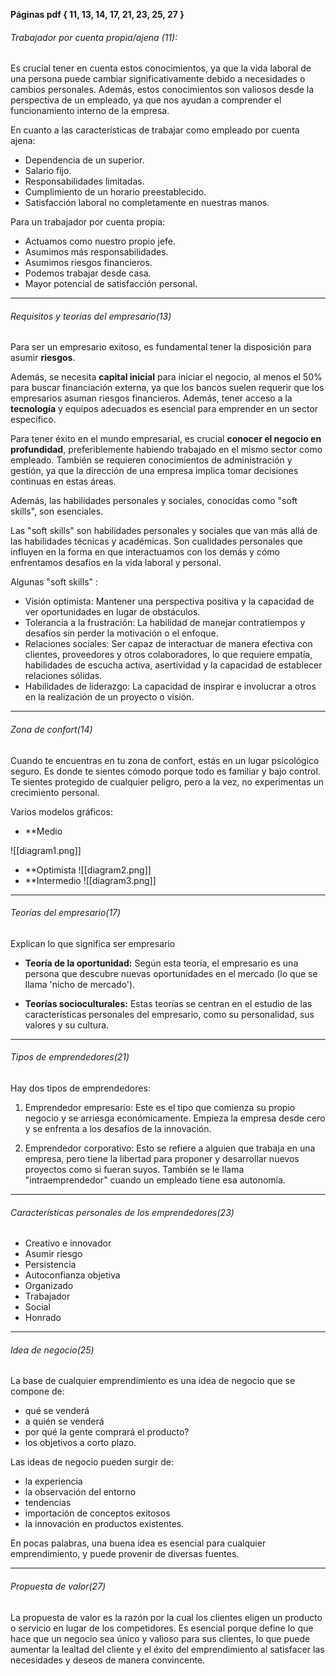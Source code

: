
**Páginas pdf {
	11, 13, 14, 17, 21, 23, 25, 27
	}**


###### Trabajador por cuenta propia/ajena (11):

Es crucial tener en cuenta estos conocimientos, ya que la vida laboral de una persona puede cambiar significativamente debido a necesidades o cambios personales. Además, estos conocimientos son valiosos desde la perspectiva de un empleado, ya que nos ayudan a comprender el funcionamiento interno de la empresa.

En cuanto a las características de trabajar como empleado por cuenta ajena:

- Dependencia de un superior.
- Salario fijo.
- Responsabilidades limitadas.
- Cumplimiento de un horario preestablecido.
- Satisfacción laboral no completamente en nuestras manos.

Para un trabajador por cuenta propia:

- Actuamos como nuestro propio jefe.
- Asumimos más responsabilidades.
- Asumimos riesgos financieros.
- Podemos trabajar desde casa.
- Mayor potencial de satisfacción personal.


------------------------------------------------

###### Requisitos y teorías del empresario(13)

Para ser un empresario exitoso, es fundamental tener la disposición para asumir **riesgos**. 

Además, se necesita **capital inicial** para iniciar el negocio, al menos el 50% para buscar financiación externa, ya que los bancos suelen requerir que los empresarios asuman riesgos financieros. Además, tener acceso a la **tecnología** y equipos adecuados es esencial para emprender en un sector específico.

Para tener éxito en el mundo empresarial, es crucial **conocer el negocio en profundidad**, preferiblemente habiendo trabajado en el mismo sector como empleado. También se requieren conocimientos de administración y gestión, ya que la dirección de una empresa implica tomar decisiones continuas en estas áreas.

Además, las habilidades personales y sociales, conocidas como "soft skills", son esenciales.

 Las "soft skills" son habilidades personales y sociales que van más allá de las habilidades técnicas y académicas. Son cualidades personales que influyen en la forma en que interactuamos con los demás y cómo enfrentamos desafíos en la vida laboral y personal. 

Algunas  "soft skills" :

- Visión optimista: Mantener una perspectiva positiva y la capacidad de ver oportunidades en lugar de obstáculos.
- Tolerancia a la frustración: La habilidad de manejar contratiempos y desafíos sin perder la motivación o el enfoque.
- Relaciones sociales: Ser capaz de interactuar de manera efectiva con clientes, proveedores y otros colaboradores, lo que requiere empatía, habilidades de escucha activa, asertividad y la capacidad de establecer relaciones sólidas.
- Habilidades de liderazgo: La capacidad de inspirar e involucrar a otros en la realización de un proyecto o visión.

-------------------------

###### Zona de confort(14)

Cuando te encuentras en tu zona de confort, estás en un lugar psicológico seguro. Es donde te sientes cómodo porque todo es familiar y bajo control. Te sientes protegido de cualquier peligro, pero a la vez, no experimentas un crecimiento personal.


Varios modelos gráficos:

- **Medio

![[diagram1.png]]
- **Optimista
![[diagram2.png]]
- **Intermedio
![[diagram3.png]]
_____________________

###### Teorías del  empresario(17)

Explican lo que significa ser empresario

- **Teoría de la oportunidad:** Según esta teoría, el empresario es una persona que descubre nuevas oportunidades en el mercado (lo que se llama 'nicho de mercado').

- **Teorías socioculturales:**  Estas teorías se centran en el estudio de las características personales del empresario, como su personalidad, sus valores y su cultura.

-------------
###### Tipos de emprendedores(21)

Hay dos tipos de emprendedores:

1. Emprendedor empresario: Este es el tipo que comienza su propio negocio y se arriesga económicamente. Empieza la empresa desde cero y se enfrenta a los desafíos de la innovación.
    
2. Emprendedor corporativo: Esto se refiere a alguien que trabaja en una empresa, pero tiene la libertad para proponer y desarrollar nuevos proyectos como si fueran suyos. También se le llama "intraemprendedor" cuando un empleado tiene esa autonomía.


_________

###### Características personales de los emprendedores(23)

- Creativo e innovador
- Asumir riesgo
- Persistencia
- Autoconfianza objetiva
- Organizado
- Trabajador
- Social
- Honrado 
____________

###### Idea de negocio(25)

La base de cualquier emprendimiento es una idea de negocio que se compone de:
- qué se venderá 
- a quién se venderá 
- por qué la gente comprará el producto?
- los objetivos a corto plazo. 

Las ideas de negocio pueden surgir de: 
- la experiencia
- la observación del entorno
- tendencias
- importación de conceptos exitosos 
- la innovación en productos existentes.

En pocas palabras, una buena idea es esencial para cualquier emprendimiento, y puede provenir de diversas fuentes.

__________________________

###### Propuesta de valor(27)

La propuesta de valor es la razón por la cual los clientes eligen un producto o servicio en lugar de los competidores. Es esencial porque define lo que hace que un negocio sea único y valioso para sus clientes, lo que puede aumentar la lealtad del cliente y el éxito del emprendimiento al satisfacer las necesidades y deseos de manera convincente.